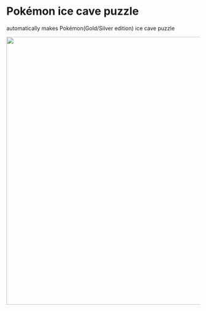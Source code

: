 # Pokémon ice cave puzzle
automatically makes Pokémon(Gold/Silver edition) ice cave puzzle
<p align="center">
  <img src="https://github.com/suhyuuk/Pokemon-ice-cave-puzzle/Pokemon_Gold_Silver_tiles/ice_cave_puzzle_example.jpg" img width="700px"/>
<p/>
